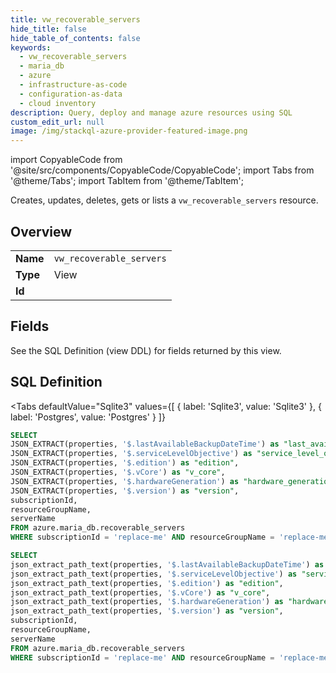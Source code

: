 ```yaml
--- 
title: vw_recoverable_servers
hide_title: false
hide_table_of_contents: false
keywords:
  - vw_recoverable_servers
  - maria_db
  - azure
  - infrastructure-as-code
  - configuration-as-data
  - cloud inventory
description: Query, deploy and manage azure resources using SQL
custom_edit_url: null
image: /img/stackql-azure-provider-featured-image.png
---
```


import CopyableCode from '@site/src/components/CopyableCode/CopyableCode';
import Tabs from '@theme/Tabs';
import TabItem from '@theme/TabItem';

Creates, updates, deletes, gets or lists a <code>vw_recoverable_servers</code> resource.

## Overview
<table><tbody>
<tr><td><b>Name</b></td><td><code>vw_recoverable_servers</code></td></tr>
<tr><td><b>Type</b></td><td>View</td></tr>
<tr><td><b>Id</b></td><td><CopyableCode code="azure.maria_db.vw_recoverable_servers" /></td></tr>
</tbody></table>

## Fields

See the SQL Definition (view DDL) for fields returned by this view.

## SQL Definition

<Tabs
defaultValue="Sqlite3"
values={[
{ label: 'Sqlite3', value: 'Sqlite3' },
{ label: 'Postgres', value: 'Postgres' }
]}
>
<TabItem value="Sqlite3">

```sql
SELECT
JSON_EXTRACT(properties, '$.lastAvailableBackupDateTime') as "last_available_backup_date_time",
JSON_EXTRACT(properties, '$.serviceLevelObjective') as "service_level_objective",
JSON_EXTRACT(properties, '$.edition') as "edition",
JSON_EXTRACT(properties, '$.vCore') as "v_core",
JSON_EXTRACT(properties, '$.hardwareGeneration') as "hardware_generation",
JSON_EXTRACT(properties, '$.version') as "version",
subscriptionId,
resourceGroupName,
serverName
FROM azure.maria_db.recoverable_servers
WHERE subscriptionId = 'replace-me' AND resourceGroupName = 'replace-me' AND serverName = 'replace-me';
```

</TabItem>
<TabItem value="Postgres">

```sql
SELECT
json_extract_path_text(properties, '$.lastAvailableBackupDateTime') as "last_available_backup_date_time",
json_extract_path_text(properties, '$.serviceLevelObjective') as "service_level_objective",
json_extract_path_text(properties, '$.edition') as "edition",
json_extract_path_text(properties, '$.vCore') as "v_core",
json_extract_path_text(properties, '$.hardwareGeneration') as "hardware_generation",
json_extract_path_text(properties, '$.version') as "version",
subscriptionId,
resourceGroupName,
serverName
FROM azure.maria_db.recoverable_servers
WHERE subscriptionId = 'replace-me' AND resourceGroupName = 'replace-me' AND serverName = 'replace-me';
```

</TabItem>
</Tabs>
